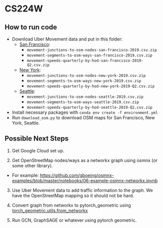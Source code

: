 # CS224W

## How to run code

* Download Uber Movement data and put in this folder:
  * [San Francisco](https://movement.uber.com/cities/san_francisco/downloads/speeds?lang=en-US&tp[y]=2019&tp[q]=2):
    * `movement-junctions-to-osm-nodes-san-francisco-2019.csv.zip`
    * `movement-segments-to-osm-ways-san-francisco-2019.csv.zip`
    * `movement-speeds-quarterly-by-hod-san-francisco-2019-Q2.csv.zip`
  * [New York](https://movement.uber.com/cities/new_york/downloads/speeds?lang=en-US&tp[y]=2019&tp[q]=2):
    * `movement-junctions-to-osm-nodes-new-york-2019.csv.zip`
    * `movement-segments-to-osm-ways-new-york-2019.csv.zip`
    * `movement-speeds-quarterly-by-hod-new-york-2019-Q2.csv.zip`
  * [Seattle](https://movement.uber.com/cities/seattle/downloads/speeds?lang=en-US&tp[y]=2019&tp[q]=2):
    * `movement-junctions-to-osm-nodes-seattle-2019.csv.zip`
    * `movement-segments-to-osm-ways-seattle-2019.csv.zip`
    * `movement-speeds-quarterly-by-hod-seattle-2019-Q2.csv.zip`
* Install necessary packages with `conda env create -f environment.yml`
* Run `download_osm.py` to download OSM maps for San Francisco, New York, Seattle.

## Possible Next Steps

1. Get Google Cloud set up.

2. Get OpenStreetMap nodes/ways as a networkx graph using osmnx (or some other library).
  * For example: https://github.com/gboeing/osmnx-examples/blob/master/notebooks/06-example-osmnx-networkx.ipynb

3. Use Uber Movement data to add traffic information to the graph. We have the OpenStreetMap mapping so it should not be hard.

4. Convert graph from networkx to pytorch_geometric using [torch_geometric.utils.from_networkx](https://pytorch-geometric.readthedocs.io/en/latest/modules/utils.html#torch_geometric.utils.from_networkx)

5. Run GCN, GraphSAGE or whatever using pytorch geometric.
